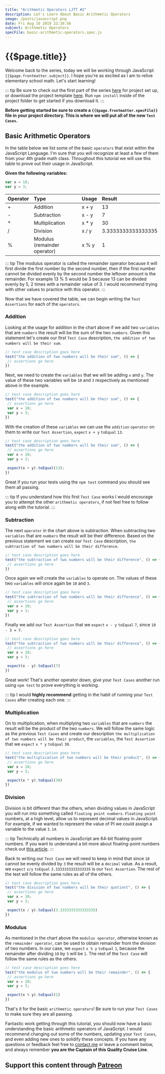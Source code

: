 ```yaml
---
title: "Arithmetic Operators LJTT #2"
description: Let's Learn About Basic Arithmetic Operators
image: /posts/javascript.png
date: Fri Aug 16 2019 22:38:56
subject: Arithmetic Operators
specFile: basic-arithmetic-operators.spec.js
---
```


# {{$page.title}}

Welcome back to the series, today we will be working through JavaScript `{{$page.frontmatter.subject}}`. I hope you're as excited as I am to relive elementary school math. Let's start learning!

::: tip
Be sure to check out the first part of the series [here](/blog/posts/learn-js-through-testing/00-getting-started.html) for project set up, or download the project template [here](https://github.com/softwarewright/learn-js-thru-testing/archive/variables.zip). Run `npm install` inside of the project folder to get started if you download it.
:::

**Before getting started be sure to create a `{{$page.frontmatter.specFile}}` file in your project directory. This is where we will put all of the new `Test Cases`.**

## Basic Arithmetic Operators

In the table below we list some of the basic `operators` that exist within the JavaScript Language. I'm sure that you will recognize at least a few of them from your 4th grade math class. Throughout this tutorial we will use this table to prove out their usage in JavaScript.

**Given the following variables:**

``` javascript
var x = 10;
var y = 3;
```

| Operator | Type | Usage | Result |
|:-------- |:---- |:----- |:------ |
| + | Addition | x + y | 13 |
| - | Subtraction | x - y | 7 |
| * | Multiplication | x * y | 30 |
| / | Division | x / y | 3.3333333333333335 |
| % | Modulus (remainder operator) | x % y | 1 |

::: tip
The modulus operator is called the remainder operator because it will first divide the first number by the second number, then if the first number cannot be divided evenly by the second number the leftover amount is the remainder. For example 13 % 5 would be 3 because 13 can be divided evenly by 5, 2 times with a remainder value of 3. I would recommend trying with other values to practice with this operator. 
:::

Now that we have covered the table, we can begin writing the `Test Assertions` for each of the `operators`.

### Addition

Looking at the usage for addition in the chart above if we add two `variables` that are `numbers` the result will be the sum of the two `numbers`. Given this statement let's create our first `Test Case` description, `the addition of two numbers will be their sum`.

``` javascript {2}
// test case description goes here
test("the addition of two numbers will be their sum", () => {
 // assertions go here
})
```

Next, we need to create the `variables` that we will be adding `x` and `y`. The value of these two variables will be `10` and `3` respectively as mentioned above in the example.

``` javascript {4,5}
// test case description goes here
test("the addition of two numbers will be their sum", () => {
 // assertions go here
 var x = 10;
 var y = 3;
})
```

With the creation of these `variables` we can use the `addition` `operator` on them to write our `Test Assertion`, `expect` `x + y` `toEqual` `13`.


``` javascript {7}
// test case description goes here
test("the addition of two numbers will be their sum", () => {
 // assertions go here
 var x = 10;
 var y = 3;

 expect(x + y).toEqual(13);
})
```

Great if you run your tests using the `npm test` command you should see them all passing.

::: tip
If you understand how this first `Test Case` works I would encourage you to attempt the other `arithmetic operators`, if not feel free to follow along with the tutorial.
:::

### Subtraction

The next `operator` in the chart above is subtraction. When subtracting two `variables` that are `numbers` the result will be their difference. Based on the previous statement we can create our `Test Case` description, `the subtraction of two numbers will be their difference`.

``` javascript {2}
// test case description goes here
test("the subtraction of two numbers will be their difference", () => {
 // assertions go here
})
```

Once again we will create the `variables` to operate on. The values of these two `variables` will once again be `10` and `3`.

``` javascript {4,5}
// test case description goes here
test("the subtraction of two numbers will be their difference", () => {
 // assertions go here
 var x = 10;
 var y = 3;
})
```

Finally we add our `Test Assertion` that we `expect` `x - y` `toEqual` `7`, since `10 - 3 = 7`.

``` javascript {7}
// test case description goes here
test("the subtraction of two numbers will be their difference", () => {
 // assertions go here
 var x = 10;
 var y = 3;

 expect(x - y).toEqual(7)
})
```

Great work! That's another operator down, give your `Test Cases` another run using `npm test` to prove everything is working.

::: tip
I would **highly recommend** getting in the habit of running your `Test Cases` after creating each one.
:::

### Multiplication

On to multiplication, when multiplying two `variables` that are `numbers` the result will be the product of the two `numbers`. We will follow the same logic as the previous `Test Cases` and create our description `the multiplication of two numbers will be their product`, the `variables`, the `Test Assertion` that we `expect` `x * y` `toEqual` `30`.


``` javascript
// test case description goes here
test("the multiplication of two numbers will be their product", () => {
 // assertions go here
 var x = 10;
 var y = 3;

 expect(x * y).toEqual(30)
})
```

### Division

Division is bit different than the others, when dividing values in JavaScript you will run into something called `floating point numbers`. `Floating point` numbers, at a high level, allow us to represent decimal values in JavaScript. For example, if we wanted to represent the value of PI we could assign a variable to the value `3.14`.

::: tip
Technically all numbers in JavaScript are 64-bit floating-point numbers. If you want to understand a bit more about floating-point numbers check out [this article](https://medium.com/@sarafecadu/64-bit-floating-point-a-javascript-story-fa6aad266665).
:::

Back to writing our `Test Case` we will need to keep in mind that since `10` cannot be evenly divided by `3` the result will be a `decimal` value. As a result, we `expect` `x/y` `toEqual` `3.3333333333333335` is our `Test Assertion`. The rest of the test will follow the same rules as all of the others.


``` javascript
// test case description goes here
test("the division of two numbers will be their quotient", () => {
 // assertions go here
 var x = 10;
 var y = 3;

 expect(x / y).toEqual(3.3333333333333335)
})
```

### Modulus

As mentioned in the chart above the `modulus operator`, otherwise known as the `remainder operator`, can be used to obtain remainder from the division of two numbers. In our case, we `expect` `x % y` `toEqual` `1`, because the remainder after dividing `10` by `3` will be `1`. The rest of the `Test Case` will follow the same rules as the others.

``` javascript
// test case description goes here
test("the modulus of two numbers will be their remainder", () => {
 // assertions go here
 var x = 10;
 var y = 3;

 expect(x % y).toEqual(1)
})
```

That's it for the basic `arithmetic operators`! Be sure to run your `Test Cases` to make sure they are all passing.

Fantastic work getting through this tutorial, you should now have a basic understanding the basic arithmetic operators of JavaScript. I would recommend changing out some of the numbers, updating your `Test Cases`, and even adding new ones to solidify these concepts. If you have any questions or feedback feel free to [contact me](/contact) or leave a comment below, and always remember **you are the Captain of this Quality Cruise Line**.

## **Support this content through [Patreon](https://www.patreon.com/softwarewright)**

<EmailSubscription />

<vue-disqus shortname="softwarewright" identifier="v-d9380870" :url="$page.url" />
